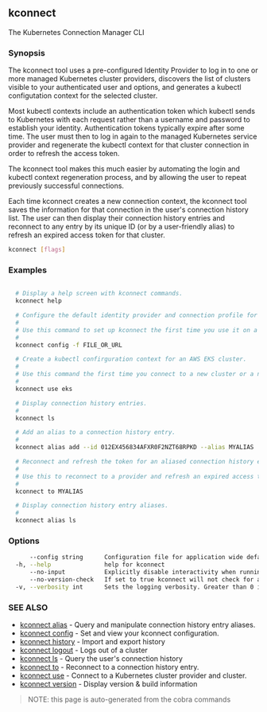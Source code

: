 ## kconnect

The Kubernetes Connection Manager CLI

### Synopsis


The kconnect tool uses a pre-configured Identity Provider to log in to one or
more managed Kubernetes cluster providers, discovers the list of clusters
visible to your authenticated user and options, and generates a kubectl
configutation context for the selected cluster.

Most kubectl contexts include an authentication token which kubectl sends to
Kubernetes with each request rather than a username and password to establish
your identity.  Authentication tokens typically expire after some time.  The
user must then to log in again to the managed Kubernetes service provider and
regenerate the kubectl context for that cluster connection in order to refresh
the access token.

The kconnect tool makes this much easier by automating the login and kubectl
context regeneration process, and by allowing the user to repeat previously
successful connections.

Each time kconnect creates a new connection context, the kconnect tool saves the
information for that connection in the user's connection history list.  The user
can then display their connection history entries and reconnect to any entry by
its unique ID (or by a user-friendly alias) to refresh an expired access token
for that cluster.


```bash
kconnect [flags]
```

### Examples

```bash

  # Display a help screen with kconnect commands.
  kconnect help

  # Configure the default identity provider and connection profile for your user.
  #
  # Use this command to set up kconnect the first time you use it on a new system.
  #
  kconnect config -f FILE_OR_URL

  # Create a kubectl confirguration context for an AWS EKS cluster.
  #
  # Use this command the first time you connect to a new cluster or a new context.
  #
  kconnect use eks

  # Display connection history entries.
  #
  kconnect ls

  # Add an alias to a connection history entry.
  #
  kconnect alias add --id 012EX456834AFXR0F2NZT68RPKD --alias MYALIAS

  # Reconnect and refresh the token for an aliased connection history entry.
  #
  # Use this to reconnect to a provider and refresh an expired access token.
  #
  kconnect to MYALIAS

  # Display connection history entry aliases.
  #
  kconnect alias ls

```

### Options

```bash
      --config string      Configuration file for application wide defaults. (default "$HOME/.kconnect/config.yaml")
  -h, --help               help for kconnect
      --no-input           Explicitly disable interactivity when running in a terminal
      --no-version-check   If set to true kconnect will not check for a newer version
  -v, --verbosity int      Sets the logging verbosity. Greater than 0 is debug and greater than 9 is trace.
```

### SEE ALSO

* [kconnect alias](alias.md)	 - Query and manipulate connection history entry aliases.
* [kconnect config](config.md)	 - Set and view your kconnect configuration.
* [kconnect history](history.md)	 - Import and export history
* [kconnect logout](logout.md)	 - Logs out of a cluster
* [kconnect ls](ls.md)	 - Query the user's connection history
* [kconnect to](to.md)	 - Reconnect to a connection history entry.
* [kconnect use](use.md)	 - Connect to a Kubernetes cluster provider and cluster.
* [kconnect version](version.md)	 - Display version & build information


> NOTE: this page is auto-generated from the cobra commands
